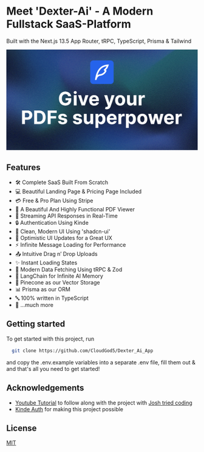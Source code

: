 # Meet 'Dexter-Ai' - A Modern Fullstack SaaS-Platform

Built with the Next.js 13.5 App Router, tRPC, TypeScript, Prisma & Tailwind

![Project Image](https://github.com/CloudGod5/Dexter_Ai_App/blob/main/public/thumbnail.png)

## Features

- 🛠️ Complete SaaS Built From Scratch
- 💻 Beautiful Landing Page & Pricing Page Included
- 💳 Free & Pro Plan Using Stripe
- 📄 A Beautiful And Highly Functional PDF Viewer
- 🔄 Streaming API Responses in Real-Time
- 🔒 Authentication Using Kinde
- 🎨 Clean, Modern UI Using 'shadcn-ui'
- 🚀 Optimistic UI Updates for a Great UX
- ⚡ Infinite Message Loading for Performance
- 📤 Intuitive Drag n’ Drop Uploads
- ✨ Instant Loading States
- 🔧 Modern Data Fetching Using tRPC & Zod
- 🧠 LangChain for Infinite AI Memory
- 🌲 Pinecone as our Vector Storage
- 📊 Prisma as our ORM
- 🔤 100% written in TypeScript
- 🎁 ...much more

## Getting started

To get started with this project, run

```bash
  git clone https://github.com/CloudGod5/Dexter_Ai_App
```

and copy the .env.example variables into a separate .env file, fill them out & and that's all you need to get started!


## Acknowledgements

- [Youtube Tutorial](https://www.youtube.com/watch?v=ucX2zXAZ1I0&t=18489) to follow along with the project with [Josh tried coding](https://www.youtube.com/@joshtriedcoding)
- [Kinde Auth](https://link.joshtriedcoding.com/kinde) for making this project possible

## License

[MIT](https://choosealicense.com/licenses/mit/)